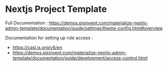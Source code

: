 # Nextjs Project Template

Full Documentation : <https://demos.pixinvent.com/materialize-nextjs-admin-template/documentation/guide/settings/theme-config.html#overview>

Documentation for setting up role access :

- <https://casl.js.org/v6/en>
- <https://demos.pixinvent.com/materialize-nextjs-admin-template/documentation/guide/development/access-control.html>
